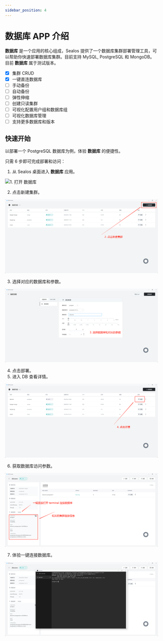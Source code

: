```yaml
---
sidebar_position: 4
---
```


# 数据库 APP 介绍

**数据库** 是一个应用的核心组成，Sealos 提供了一个数据库集群部署管理工具，可以帮助你快速部署数据库集群。目前支持 MySQL, PostgreSQL 和 MongoDB。目前 **数据库** 属于测试版本。

- [x] 集群 CRUD
- [x] 一键直连数据库
- [ ] 手动备份
- [ ] 自动备份
- [ ] 弹性伸缩
- [ ] 创建只读集群
- [ ] 可视化配置用户组和数据库组
- [ ] 可视化数据库管理
- [ ] 支持更多数据库和版本

## 快速开始

以部署一个 PostgreSQL 数据库为例，体验 **数据库** 的便捷性。

只需 6 步即可完成部署和访问：

1. 从 Sealos 桌面进入 **数据库** 应用。

![1. 打开 **数据库**](./imgs/db1.png)

2. 点击新建集群。

![2. 新建集群](./imgs/db2.png)

3. 选择对应的数据库和参数。

![3. 选择对应的数据库和参数](./imgs/db3.png)

4. 点击部署。
5. 进入 DB 查看详情。

![4. 进入 DB 详情](./imgs/db4.png)

6. 获取数据库访问参数。

![5. 获取数据库访问参数](./imgs/db5.png)

7. 体验一键连接数据库。

![pg 数据库连接](./imgs/db6.png)
